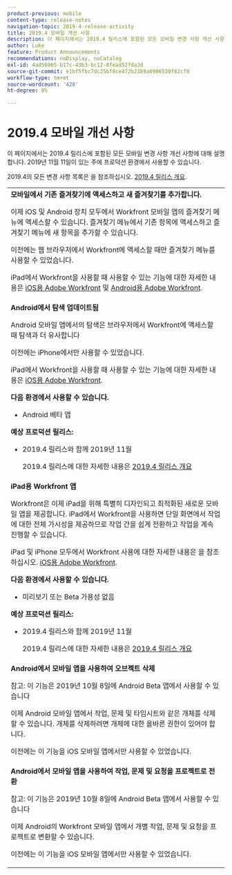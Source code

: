 ```yaml
---
product-previous: mobile
content-type: release-notes
navigation-topic: 2019-4-release-activity
title: 2019.4 모바일 개선 사항
description: 이 페이지에서는 2019.4 릴리스에 포함된 모든 모바일 변경 사항 개선 사항에 대해 설명합니다. 2019년 11월 11일이 있는 주에 프로덕션 환경에서 사용할 수 있습니다.
author: Luke
feature: Product Announcements
recommendations: noDisplay, noCatalog
exl-id: 4ad56965-b17c-43b3-bc12-8fead52fda3d
source-git-commit: e1bf5fbc7dc25bf8ce472b21b9a0906530f82cf0
workflow-type: tm+mt
source-wordcount: '428'
ht-degree: 0%

---
```


# 2019.4 모바일 개선 사항

이 페이지에서는 2019.4 릴리스에 포함된 모든 모바일 변경 사항 개선 사항에 대해 설명합니다. 2019년 11월 11일이 있는 주에 프로덕션 환경에서 사용할 수 있습니다.

2019.4의 모든 변경 사항 목록은 을 참조하십시오. [2019.4 릴리스 개요](../../../../product-announcements/product-releases/quarterly-release-archive/2019.4-release-activity/2019-4-release-activity-overview.md).

<table style="table-layout:auto"> 
 <col> 
 <tbody> 
  <tr> 
   <td><strong>모바일에서 기존 즐겨찾기에 액세스하고 새 즐겨찾기를 추가합니다.</strong> <p>이제 iOS 및 Android 장치 모두에서 Workfront 모바일 앱의 즐겨찾기 메뉴에 액세스할 수 있습니다. 즐겨찾기 메뉴에서 기존 항목에 액세스하고 즐겨찾기 메뉴에 새 항목을 추가할 수 있습니다.</p> <p>이전에는 웹 브라우저에서 Workfront에 액세스할 때만 즐겨찾기 메뉴를 사용할 수 있었습니다.</p> <p>iPad에서 Workfront을 사용할 때 사용할 수 있는 기능에 대한 자세한 내용은 <a href="../../../../workfront-basics/mobile-apps/using-the-workfront-mobile-app/workfront-for-ios.md" class="MCXref xref" xrefformat="{para}">iOS용 Adobe Workfront</a> 및 <a href="../../../../workfront-basics/mobile-apps/using-the-workfront-mobile-app/workfront-for-android.md" class="MCXref xref" xrefformat="{para}">Android용 Adobe Workfront</a>.</p></td> 
  </tr> 
  <tr> 
   <td><strong>Android에서 탐색 업데이트됨</strong> <p>Android 모바일 앱에서의 탐색은 브라우저에서 Workfront에 액세스할 때 탐색과 더 유사합니다</p> <p>이전에는 iPhone에서만 사용할 수 있었습니다.</p> <p>iPad에서 Workfront을 사용할 때 사용할 수 있는 기능에 대한 자세한 내용은 <a href="../../../../workfront-basics/mobile-apps/using-the-workfront-mobile-app/workfront-for-ios.md" class="MCXref xref" xrefformat="{para}">iOS용 Adobe Workfront</a>.</p> 
    <div class="workfront_plans"> 
     <p><strong>다음 환경에서 사용할 수 있습니다.</strong> </p> 
     <ul> 
      <li>Android 베타 앱</li> 
     </ul> 
     <p><strong>예상 프로덕션 릴리스:</strong> </p> 
     <ul> 
      <li> <p>2019.4 릴리스와 함께 2019년 11월</p> <p>2019.4 릴리스에 대한 자세한 내용은 <a href="../../../../product-announcements/product-releases/quarterly-release-archive/2019.4-release-activity/2019-4-release-activity-overview.md" class="MCXref xref" xrefformat="{para}">2019.4 릴리스 개요</a></p> </li> 
     </ul> 
    </div></td> 
  </tr> 
  <tr> 
   <td><strong>iPad용 Workfront 앱</strong> <p>Workfront은 이제 iPad을 위해 특별히 디자인되고 최적화된 새로운 모바일 앱을 제공합니다. iPad에서 Workfront을 사용하면 단일 화면에서 작업에 대한 전체 가시성을 제공하므로 작업 간을 쉽게 전환하고 작업을 계속 진행할 수 있습니다.</p> <p>iPad 및 iPhone 모두에서 Workfront 사용에 대한 자세한 내용은 을 참조하십시오. <a href="../../../../workfront-basics/mobile-apps/using-the-workfront-mobile-app/workfront-for-ios.md" class="MCXref xref" xrefformat="{para}">iOS용 Adobe Workfront</a>.</p> 
    <div class="workfront_plans"> 
     <p><strong>다음 환경에서 사용할 수 있습니다.</strong> </p> 
     <ul> 
      <li>미리보기 또는 Beta 가용성 없음</li> 
     </ul> 
     <p><strong>예상 프로덕션 릴리스:</strong> </p> 
     <ul> 
      <li> <p>2019.4 릴리스와 함께 2019년 11월</p> <p>2019.4 릴리스에 대한 자세한 내용은 <a href="../../../../product-announcements/product-releases/quarterly-release-archive/2019.4-release-activity/2019-4-release-activity-overview.md" class="MCXref xref" xrefformat="{para}">2019.4 릴리스 개요</a></p> </li> 
     </ul> 
    </div></td> 
  </tr> 
  <tr> 
   <td> 
    <div> 
     <strong>Android에서 모바일 앱을 사용하여 오브젝트 삭제</strong> 
     <p>참고: 이 기능은 2019년 10월 8일에 Android Beta 앱에서 사용할 수 있습니다</p> 
     <p>이제 Android 모바일 앱에서 작업, 문제 및 타임시트와 같은 개체를 삭제할 수 있습니다. 개체를 삭제하려면 개체에 대한 올바른 권한이 있어야 합니다.</p> 
     <p>이전에는 이 기능을 iOS 모바일 앱에서만 사용할 수 있었습니다.</p> 
    </div> </td> 
  </tr> 
  <tr> 
   <td><strong>Android에서 모바일 앱을 사용하여 작업, 문제 및 요청을 프로젝트로 전환</strong> <p>참고: 이 기능은 2019년 10월 8일에 Android Beta 앱에서 사용할 수 있습니다</p> <p>이제 Android의 Workfront 모바일 앱에서 개별 작업, 문제 및 요청을 프로젝트로 변환할 수 있습니다.</p> <p>이전에는 이 기능을 iOS 모바일 앱에서만 사용할 수 있었습니다.</p> </td> 
  </tr> 
 </tbody> 
</table>

